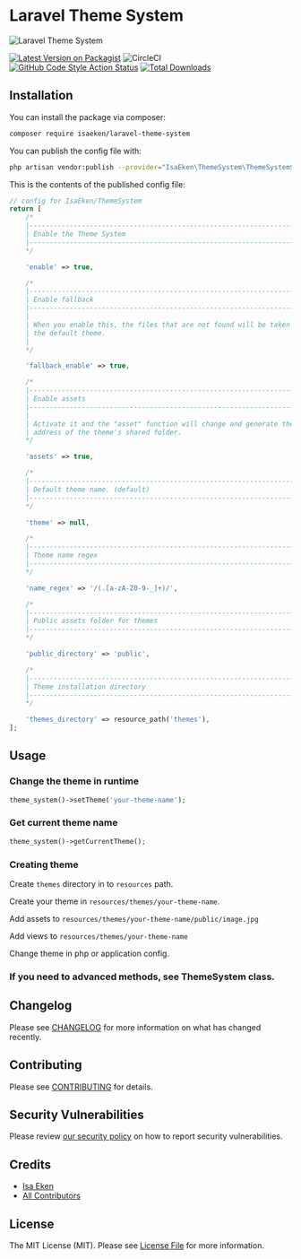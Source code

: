 
# Laravel Theme System

![Laravel Theme System](https://banners.beyondco.de/Laravel%20Theme%20System.png?theme=light&packageManager=composer%20require&packageName=isaeken/laravel-theme-system&pattern=architect&style=style_1&description=Make%20multiple%20themes%20for%20your%20Laravel%20application&md=1&showWatermark=1&fontSize=100px&images=https://laravel.com/img/logomark.min.svg)

[![Latest Version on Packagist](https://img.shields.io/packagist/v/isaeken/laravel-theme-system.svg?style=flat-square)](https://packagist.org/packages/isaeken/laravel-theme-system)
![CircleCI](https://img.shields.io/circleci/build/github/isaeken/laravel-theme-system)
[![GitHub Code Style Action Status](https://img.shields.io/github/workflow/status/isaeken/laravel-theme-system/Check%20&%20fix%20styling?label=code%20style)](https://github.com/isaeken/laravel-theme-system/actions?query=workflow%3A"Check+%26+fix+styling"+branch%3Amain)
[![Total Downloads](https://img.shields.io/packagist/dt/isaeken/laravel-theme-system.svg?style=flat-square)](https://packagist.org/packages/isaeken/laravel-theme-system)

## Installation

You can install the package via composer:

```bash
composer require isaeken/laravel-theme-system
```

You can publish the config file with:

```bash
php artisan vendor:publish --provider="IsaEken\ThemeSystem\ThemeSystemServiceProvider" --tag="theme-system-config"
```

This is the contents of the published config file:

```php
// config for IsaEken/ThemeSystem
return [
    /*
    |--------------------------------------------------------------------------
    | Enable the Theme System
    |--------------------------------------------------------------------------
    */

    'enable' => true,

    /*
    |--------------------------------------------------------------------------
    | Enable fallback
    |--------------------------------------------------------------------------
    |
    | When you enable this, the files that are not found will be taken from
    | the default theme.
    |
    */

    'fallback_enable' => true,

    /*
    |--------------------------------------------------------------------------
    | Enable assets
    |--------------------------------------------------------------------------
    |
    | Activate it and the "asset" function will change and generate the
    | address of the theme's shared folder.
    */

    'assets' => true,

    /*
    |--------------------------------------------------------------------------
    | Default theme name. (default)
    |--------------------------------------------------------------------------
    */

    'theme' => null,

    /*
    |--------------------------------------------------------------------------
    | Theme name regex
    |--------------------------------------------------------------------------
    */

    'name_regex' => '/(.[a-zA-Z0-9-_]+)/',

    /*
    |--------------------------------------------------------------------------
    | Public assets folder for themes
    |--------------------------------------------------------------------------
    */

    'public_directory' => 'public',

    /*
    |--------------------------------------------------------------------------
    | Theme installation directory
    |--------------------------------------------------------------------------
    */

    'themes_directory' => resource_path('themes'),
];
```

## Usage

### Change the theme in runtime

````php
theme_system()->setTheme('your-theme-name');
````

### Get current theme name

````php
theme_system()->getCurrentTheme();
````

### Creating theme

Create ``themes`` directory in to ``resources`` path.

Create your theme in ``resources/themes/your-theme-name``.

Add assets to ``resources/themes/your-theme-name/public/image.jpg``

Add views to ``resources/themes/your-theme-name``

Change theme in php or application config.

### If you need to advanced methods, see ThemeSystem class.

## Changelog

Please see [CHANGELOG](CHANGELOG.md) for more information on what has changed recently.

## Contributing

Please see [CONTRIBUTING](.github/CONTRIBUTING.md) for details.

## Security Vulnerabilities

Please review [our security policy](../../security/policy) on how to report security vulnerabilities.

## Credits

- [Isa Eken](https://github.com/isaeken)
- [All Contributors](../../contributors)

## License

The MIT License (MIT). Please see [License File](LICENSE.md) for more information.
